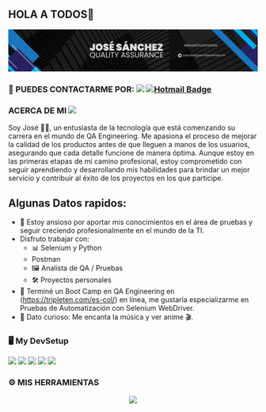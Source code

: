 ## HOLA A TODOS👋

<div id="header" align="center">
  <img decoding="async" src="JOSÉ SÁNCHEZ.jpg" width="800"/>
</div>

### :handshake: PUEDES CONTACTARME POR: [![](https://img.shields.io/badge/LinkedIn-0077B5?style=for-the-badge&logo=linkedin&logoColor=white)](https://www.linkedin.com/in/02sanchezajose/) [![Hotmail Badge](https://img.shields.io/badge/-Hotmail-d14836?style=flat-square&logo=Gmail&logoColor=white&link=mailto:jsanchezaguilar.69@hotmail.com)](mailto:jsanchezaguilar.69@hotmail.com)


### ACERCA DE MI  <img src="https://media.giphy.com/media/VgCDAzcKvsR6OM0uWg/giphy.gif" width="50"> 

Soy José 🧑‍💻, un entusiasta de la tecnología que está comenzando su carrera en el mundo de QA Engineering. Me apasiona el proceso de mejorar la calidad de los productos antes de que lleguen a manos de los usuarios, asegurando que cada detalle funcione de manera óptima. Aunque estoy en las primeras etapas de mi camino profesional, estoy comprometido con seguir aprendiendo y desarrollando mis habilidades para brindar un mejor servicio y contribuir al éxito de los proyectos en los que participe.


##  Algunas Datos rapidos:

- 🔭 Estoy ansioso por aportar mis conocimientos en el área de pruebas y seguir creciendo profesionalmente en el mundo de la TI.
- Disfruto trabajar con:
    - 📊 Selenium y Python
    - Postman
    - 🖼 Analista de QA / Pruebas
    - 🛠 Proyectos personales
- 👯 Terminé un Boot Camp en QA Engineering en (https://tripleten.com/es-col/) en línea, me gustaría especializarme en Pruebas de Automatización con Selenium WebDriver.
- 🎉 Dato curioso: Me encanta la música y ver anime 🎬.

### 🖥️ My DevSetup
<img src="https://img.shields.io/badge/Postman-555555.svg?&style=flat-square&logo=windows&logoColor=0078D6"> <img src="https://img.shields.io/badge/Chrome-555555.svg?&style=flat-square&logo=google-chrome&logoColor=FABC0C"> <img src="https://img.shields.io/badge/Android Studio-555555?style=flat-square&logo=Android-studio-code&logoColor=007ACC"> <img src="https://img.shields.io/badge/Terminal-555555.svg?&style=flat-square&logo=powershell&logoColor=white"> <img src="https://img.shields.io/badge/Selenium-555555.svg?&style=flat-square&logojupyter&logoColor=F37626"> <img decoding="async" src="https://img.shields.io/badge/JIRA-217346?style=for-the-badge&logo=microsoft-excel&logoColor=white" alt=""/>

### ⚙️ MIS HERRAMIENTAS

<p align="center">
  <a href="https://skillicons.dev">
    <img src="https://skillicons.dev/icons?i=python,selenium,postman,github,postgres,cgwing64,andriodstudio,jira" />
  </a>
</p>
